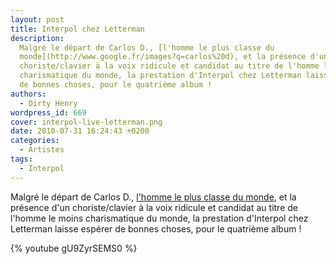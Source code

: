```yaml
---
layout: post
title: Interpol chez Letterman
description:
  Malgré le départ de Carlos D., [l'homme le plus classe du
  monde](http://www.google.fr/images?q=carlos%20d), et la présence d'un
  choriste/clavier à la voix ridicule et candidat au titre de l'homme le moins
  charismatique du monde, la prestation d'Interpol chez Letterman laisse espérer
  de bonnes choses, pour le quatrième album !
authors:
  - Dirty Henry
wordpress_id: 669
cover: interpol-live-letterman.png
date: 2010-07-31 16:24:43 +0200
categories:
  - Artistes
tags:
  - Interpol
---
```


Malgré le départ de Carlos D.,
[l'homme le plus classe du monde](http://www.google.fr/images?q=carlos%20d), et
la présence d'un choriste/clavier à la voix ridicule et candidat au titre de
l'homme le moins charismatique du monde, la prestation d'Interpol chez Letterman
laisse espérer de bonnes choses, pour le quatrième album !

{% youtube gU9ZyrSEMS0 %}
